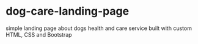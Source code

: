 # dog-care-landing-page
 simple landing page about dogs health and care service built with custom HTML, CSS and Bootstrap
